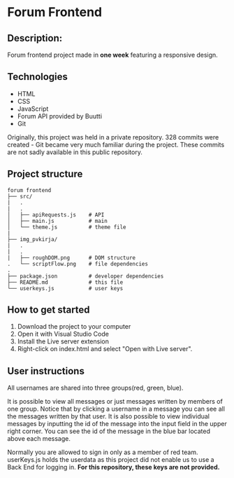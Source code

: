 # Forum Frontend

## Description: 

Forum frontend project made in **one week** featuring a responsive design.

## Technologies

- HTML
- CSS
- JavaScript
- Forum API provided by Buutti
- Git

Originally, this project was held in a private repository. 328 commits were created - Git became very much familiar during the project. These commits are not sadly available in this public repository.

## Project structure
                                                     
```plaintext
forum frontend                                       
├── src/
|   .
|   .                   
│   ├── apiRequests.js    # API                                
│   ├── main.js           # main
│   └── theme.js          # theme file
|
├── img_pvkirja/
|   .
|   .
|   ├── roughDOM.png      # DOM structure 
.   └── scriptFlow.png    # file dependencies
.
├── package.json          # developer dependencies
├── README.md             # this file
└── userkeys.js           # user keys
``` 

## How to get started

1) Download the project to your computer
2) Open it with Visual Studio Code
3) Install the Live server extension
4) Right-click on index.html and select "Open with Live server".

## User instructions

All usernames are shared into three groups(red, green, blue). 

It is possible to view all messages or
just messages written by members of one group. Notice that by clicking a username in a message you can see all the messages written by that user. It is also possible to view individual messages by
inputting the id of the message into the input field in the upper right corner. You can see the id
of the message in the blue bar located above each message.

Normally you are allowed to sign in only as a member of red team.
userKeys.js holds the userdata as this project did not enable us to use a Back End for logging in.
**For this repository, these keys are not provided.**
